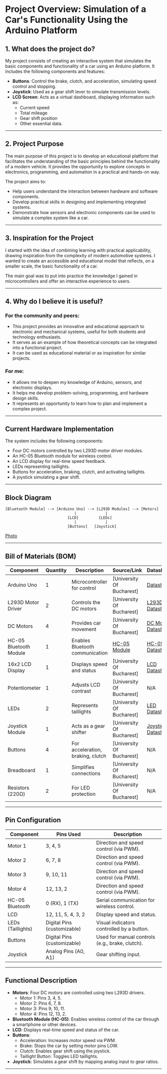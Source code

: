 # Project Overview: Simulation of a Car's Functionality Using the Arduino Platform

## 1. What does the project do?  
My project consists of creating an interactive system that simulates the basic components and functionality of a car using an Arduino platform. It includes the following components and features:

- **Buttons**: Control the brake, clutch, and acceleration, simulating speed control and stopping.  
- **Joystick**: Used as a gear shift lever to simulate transmission levels.  
- **LCD Screen**: Acts as a virtual dashboard, displaying information such as:  
  - Current speed  
  - Total mileage  
  - Gear shift position  
  - Other essential data.  

---

## 2. Project Purpose  
The main purpose of this project is to develop an educational platform that facilitates the understanding of the basic principles behind the functionality of a modern vehicle. It provides the opportunity to explore concepts in electronics, programming, and automation in a practical and hands-on way.  

The project aims to:  
- Help users understand the interaction between hardware and software components.  
- Develop practical skills in designing and implementing integrated systems.  
- Demonstrate how sensors and electronic components can be used to simulate a complex system like a car.  

---

## 3. Inspiration for the Project  
I started with the idea of combining learning with practical applicability, drawing inspiration from the complexity of modern automotive systems. I wanted to create an accessible and educational model that reflects, on a smaller scale, the basic functionality of a car.  

The main goal was to put into practice the knowledge I gained in microcontrollers and offer an interactive experience to users.  

---

## 4. Why do I believe it is useful?  

### For the community and peers:  
- This project provides an innovative and educational approach to electronic and mechanical systems, useful for both students and technology enthusiasts.  
- It serves as an example of how theoretical concepts can be integrated into a functional project.  
- It can be used as educational material or as inspiration for similar projects.  

### For me:  
- It allows me to deepen my knowledge of Arduino, sensors, and electronic displays.  
- It helps me develop problem-solving, programming, and hardware design skills.  
- It represents an opportunity to learn how to plan and implement a complex project.  

---


## **Current Hardware Implementation**

The system includes the following components:
- Four DC motors controlled by two L293D motor driver modules.
- An HC-05 Bluetooth module for wireless control.
- An LCD display for real-time speed feedback.
- LEDs representing taillights.
- Buttons for acceleration, braking, clutch, and activating taillights.
- A joystick simulating a gear shift.

---

## **Block Diagram**

```plaintext
[Bluetooth Module] --> [Arduino Uno] --> [L293D Modules] --> [Motors]
                               |             |
                            [LCD]         [LEDs]
                               |             |
                            [Buttons]   [Joystick]
```

[Photo](./photos/arduino_car.jpg)



---

## **Bill of Materials (BOM)**

| **Component**         | **Quantity** | **Description**                     | **Source/Link**                                                                                 | **Datasheet**                                                                 |
|------------------------|--------------|-------------------------------------|------------------------------------------------------------------------------------------------|-------------------------------------------------------------------------------|
| Arduino Uno            | 1            | Microcontroller for control         | [University Of Bucharest]                              | [Datasheet](https://store.arduino.cc/uno-rev3)                               |
| L293D Motor Driver     | 2            | Controls the DC motors              | [University Of Bucharest]                      | [L293D Datasheet](https://www.ti.com/lit/ds/symlink/l293d.pdf)               |
| DC Motors              | 4            | Provides car movement               | [University Of Bucharest]                                   | [DC Motor Datasheet](https://components101.com/motors/dc-motor)             |
| HC-05 Bluetooth Module | 1            | Enables Bluetooth communication     | [HC-05 Module]([https://www.sparkfun.com/products/12576](https://www.optimusdigital.ro/en/wireless-bluetooth/153-hc-05-master-slave-bluetooth-module-with-adapter-33v-and-5v-compatible.html))                                       | [HC-05 Datasheet](https://components101.com/wireless/hc-05-bluetooth-module)|
| 16x2 LCD Display       | 1            | Displays speed and status           | [University Of Bucharest]                                              | [LCD Datasheet](https://components101.com/displays/16x2-lcd-display-module) |
| Potentiometer          | 1            | Adjusts LCD contrast                | [University Of Bucharest]                                | N/A                                                                           |
| LEDs                   | 2            | Represents taillights               | [University Of Bucharest]                                          | [LED Datasheet](https://components101.com/leds/5mm-led-datasheet)           |
| Joystick Module        | 1            | Acts as a gear shifter              | [University Of Bucharest]                                        | [Joystick Datasheet](https://components101.com/switches/joystick-module)    |
| Buttons                | 4            | For acceleration, braking, clutch   | [University Of Bucharest]                                      | N/A                                                                           |
| Breadboard             | 1            | Simplifies connections              | [University Of Bucharest]                                            | N/A                                                                           |
| Resistors (220Ω)       | 2            | For LED protection                  | [University Of Bucharest]                                    | N/A                                                                           |

---

## **Pin Configuration**

| **Component**        | **Pins Used**              | **Description**                                     |
|-----------------------|----------------------------|---------------------------------------------------|
| Motor 1              | 3, 4, 5                    | Direction and speed control (via PWM).            |
| Motor 2              | 6, 7, 8                    | Direction and speed control (via PWM).            |
| Motor 3              | 9, 10, 11                  | Direction and speed control (via PWM).            |
| Motor 4              | 12, 13, 2                  | Direction and speed control (via PWM).            |
| HC-05 Bluetooth      | 0 (RX), 1 (TX)             | Serial communication for wireless control.        |
| LCD                  | 12, 11, 5, 4, 3, 2         | Display speed and status.                         |
| LEDs (Taillights)    | Digital Pins (customizable)| Visual indicators controlled by a button.         |
| Buttons              | Digital Pins (customizable)| Used for manual controls (e.g., brake, clutch).   |
| Joystick             | Analog Pins (A0, A1)       | Gear shifting input.                              |

---

## **Functional Description**

- **Motors**: Four DC motors are controlled using two L293D drivers.
  - Motor 1: Pins 3, 4, 5.
  - Motor 2: Pins 6, 7, 8.
  - Motor 3: Pins 9, 10, 11.
  - Motor 4: Pins 12, 13, 2.
- **Bluetooth Module (HC-05)**: Enables wireless control of the car through a smartphone or other devices.
- **LCD**: Displays real-time speed and status of the car.
- **Buttons**:
  - Acceleration: Increases motor speed via PWM.
  - Brake: Stops the car by setting motor pins LOW.
  - Clutch: Enables gear shift using the joystick.
  - Taillight Button: Toggles LED taillights.
- **Joystick**: Simulates a gear shift by mapping analog input to gear ratios.

---
